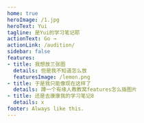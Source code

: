 ```yaml
---
home: true
heroImage: /1.jpg
heroText: Yui
tagline: 是Yui的学习笔记耶
actionText: Go →
actionLink: /audition/
sidebar: false
features:
- title: 我想放三张图
  details: 但是我不知道怎么放
  featuresImage: /lemon.png
- title: 于是我只能像现在这样了
  details: 蹲一个有缘人教教窝features怎么插图片
- title: 还是去康康我的学习笔记8
  details: x
footer: Always like this.
---
```


